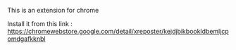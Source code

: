 This is an extension for chrome

Install it from this link : https://chromewebstore.google.com/detail/xreposter/kejdjbikbookldbemljcpomdgafkknbl
